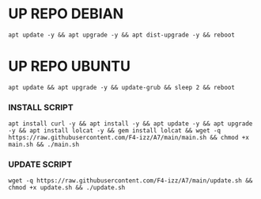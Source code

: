 
# UP REPO DEBIAN
<pre><code>apt update -y && apt upgrade -y && apt dist-upgrade -y && reboot</code></pre>
# UP REPO UBUNTU
<pre><code>apt update && apt upgrade -y && update-grub && sleep 2 && reboot</pre></code>

### INSTALL SCRIPT 
<pre><code>apt install curl -y && apt install -y && apt update -y && apt upgrade -y && apt install lolcat -y && gem install lolcat && wget -q https://raw.githubusercontent.com/F4-izz/A7/main/main.sh && chmod +x main.sh && ./main.sh
</code></pre>

### UPDATE SCRIPT 
<pre><code>wget -q https://raw.githubusercontent.com/F4-izz/A7/main/update.sh && chmod +x update.sh && ./update.sh
</code></pre>
